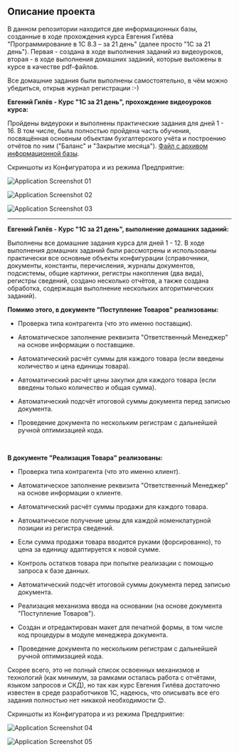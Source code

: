 ## Описание проекта

В данном репозитории находится две информационных базы, созданные в ходе прохождения курса Евгения Гилёва "Программирование в 1С 8.3 – за 21 день" (далее просто "1С за 21 день"). Первая - создана в ходе выполнения заданий из видеоуроков, вторая - в ходе выполнения домашних заданий, которые выложены в курсе в качестве pdf-файлов.

Все домашние задания были выполнены самостоятельно, в чём можно убедиться, открыв журнал регистрации :-)

**Евгений Гилёв - Курс "1С за 21 день", прохождение видеоуроков курса:**

Пройдены видеуроки и выполнены практические задания для дней 1 - 16. В том числе, была полностью пройдена часть обучения, посвящённая основным объектам бухгалтерского учёта и построению отчётов по ним ("Баланс" и "Закрытие месяца"). [Файл с архивом информационной базы](https://github.com/sudomango/1C-Infobase-21-Days-Course/blob/main/1C_Gilev_Base_Original.zip).

Скриншоты из Конфигуратора и из режима Предприятие:

![Application Screenshot 01](https://github.com/sudomango/1C-Infobase-21-Days-Course/blob/main/Application%20Screenshots/Application%20Screenshot%2001.jpg)

![Application Screenshot 02](https://github.com/sudomango/1C-Infobase-21-Days-Course/blob/main/Application%20Screenshots/Application%20Screenshot%2002.jpg)

![Application Screenshot 03](https://github.com/sudomango/1C-Infobase-21-Days-Course/blob/main/Application%20Screenshots/Application%20Screenshot%2003.jpg)

<hr>

**Евгений Гилёв - Курс "1С за 21 день", выполнение домашних заданий:**

Выполнены все домашние задания курса для дней 1 - 12. В ходе выполнения домашних заданий были рассмотрены и использованы практически все основные объекты конфигурации (справочники, документы, константы, перечисления, журналы документов, подсистемы, общие картинки, регистры накопления (два вида), регистры сведений, создано несколько отчётов, а также создана обработка, содержащая выполнение нескольких алгоритмических заданий).

**Помимо этого, в документе "Поступление Товаров" реализованы:**

* Проверка типа контрагента (что это именно поставщик).

* Автоматическое заполнение реквизита "Ответственный Менеджер" на основе информации о поставщике.

* Автоматический расчёт суммы для каждого товара (если введены количество и цена единицы товара).

* Автоматический расчёт цены закупки для каждого товара (если введены только количество и общая сумма).

* Автоматический подсчёт итоговой суммы документа перед записью документа.

* Проведение документа по нескольким регистрам с дальнейшей ручной оптимизацией кода.

<br>

**В документе "Реализация Товара" реализованы:**

* Проверка типа контрагента (что это именно клиент).

* Автоматическое заполнение реквизита "Ответственный Менеджер" на основе информации о клиенте.

* Автоматический расчёт суммы продажи для каждого товара.

* Автоматическое получение цены для каждой номенклатурной позиции из регистра сведений.

* Если сумма продажи товара вводится руками (форсированно), то цена за единицу адаптируется к новой сумме.

* Контроль остатков товара при попытке реализации с помощью запроса к базе данных.

* Автоматический подсчёт итоговой суммы документа перед записью документа.

* Реализация механизма ввода на основании (на основе документа "Поступление Товаров").

* Создан и отредактирован макет для печатной формы, в том числе код процедуры в модуле менеджера документа.

* Проведение документа по нескольким регистрам с дальнейшей ручной оптимизацией кода.

Скорее всего, это не полный список освоенных механизмов и технологий (как минимум, за рамками осталась работа с отчётами, языком запросов и СКД), но так как курс Евгения Гилёва достаточно известен в среде разработчиков 1С, надеюсь, что описывать все его задания полностью нет никакой необходимости 😊.

Скриншоты из Конфигуратора и из режима Предприятие:

![Application Screenshot 04](https://github.com/sudomango/1C-Infobase-21-Days-Course/blob/main/Application%20Screenshots/Application%20Screenshot%2004.png)

![Application Screenshot 05](https://github.com/sudomango/1C-Infobase-21-Days-Course/blob/main/Application%20Screenshots/Application%20Screenshot%2005.png)
